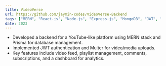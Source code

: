 ```yaml
---
title: VideoVerse
url: https://github.com/jaymin-codes/VideoVerse-Backend
tags: ["MERN", "React.js", "Node.js", "Express.js", "MongoDB", "JWT", "Prisma", "Multer"]
date: 2023
---
```


- Developed a backend for a YouTube-like platform using MERN stack and Prisma for database management.</li>
- Implemented JWT authentication and Multer for video/media uploads.</li>
- Key features include video feed, playlist management, comments, subscriptions, and a dashboard for analytics.</li>

